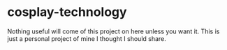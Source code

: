 # cosplay-technology
Nothing useful will come of this project on here unless you want it.
This is just a personal project of mine I thought I should share.

